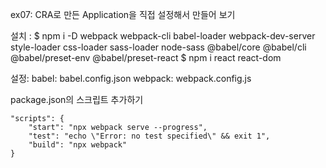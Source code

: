 ex07: CRA로 만든 Application을 직접 설정해서 만들어 보기

설치 :
$ npm i -D webpack webpack-cli babel-loader webpack-dev-server style-loader css-loader sass-loader node-sass @babel/core @babel/cli @babel/preset-env @babel/preset-react
$ npm i react react-dom

설정:
babel: babel.config.json
webpack: webpack.config.js

package.json의 스크립트 추가하기

    "scripts": {
        "start": "npx webpack serve --progress",
        "test": "echo \"Error: no test specified\" && exit 1",
        "build": "npx webpack"
    }
